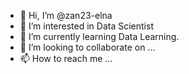 - 👋 Hi, I’m @zan23-elna
- 👀 I’m interested in Data Scientist
- 🌱 I’m currently learning Data Learning.
- 💞️ I’m looking to collaborate on ...
- 📫 How to reach me ...

<!---
zan23-elna/zan23-elna is a ✨ special ✨ repository because its `README.md` (this file) appears on your GitHub profile.
You can click the Preview link to take a look at your changes.
--->
